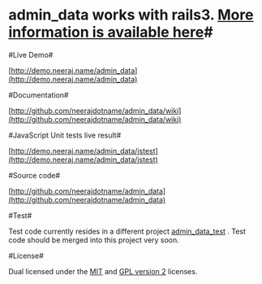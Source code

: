 # admin_data works with rails3. [More information is available here](http://neerajdotname.github.com/admin_data/#howtousethispluginwithrails3)#

#Live Demo#

[http://demo.neeraj.name/admin_data](http://demo.neeraj.name/admin_data)

#Documentation#

[http://github.com/neerajdotname/admin_data/wiki](http://github.com/neerajdotname/admin_data/wiki)

#JavaScript Unit tests live result#

[http://demo.neeraj.name/admin_data/jstest](http://demo.neeraj.name/admin_data/jstest)

#Source code#

[http://github.com/neerajdotname/admin_data](http://github.com/neerajdotname/admin_data)

#Test#

Test code currently resides in a different project [admin_data_test](http://github.com/neerajdotname/admin_data_test) . Test code should be merged into this project very soon.

#License#

Dual licensed under the [MIT](http://github.com/jquery/jquery/blob/master/MIT-LICENSE.txt) and [GPL version 2](http://github.com/jquery/jquery/blob/master/GPL-LICENSE.txt) licenses.
